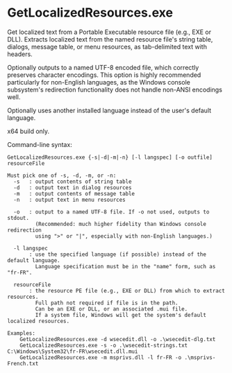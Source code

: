 # GetLocalizedResources.exe
Get localized text from a Portable Executable resource file (e.g., EXE or DLL).
Extracts localized text from the named resource file's string table, dialogs,
message table, or menu resources, as tab-delimited text with headers.

Optionally outputs to a named UTF-8 encoded file, which correctly preserves character
encodings. This option is highly recommended particularly for non-English languages,
as the Windows console subsystem's redirection functionality does not handle non-ANSI 
encodings well.

Optionally uses another installed language instead of the user's default language.

x64 build only.

Command-line syntax:
```
GetLocalizedResources.exe {-s|-d|-m|-n} [-l langspec] [-o outfile] resourceFile

Must pick one of -s, -d, -m, or -n:
  -s   : output contents of string table
  -d   : output text in dialog resources
  -m   : output contents of message table
  -n   : output text in menu resources

  -o   : output to a named UTF-8 file. If -o not used, outputs to stdout.
         (Recommended: much higher fidelity than Windows console redirection
         using ">" or "|", especially with non-English languages.)

  -l langspec
       : use the specified language (if possible) instead of the default language.
         Language specification must be in the "name" form, such as "fr-FR".

  resourceFile
       : the resource PE file (e.g., EXE or DLL) from which to extract resources.
         Full path not required if file is in the path.
         Can be an EXE or DLL, or an associated .mui file.
         If a system file, Windows will get the system's default localized resources.

Examples:
    GetLocalizedResources.exe -d wsecedit.dll -o .\wsecedit-dlg.txt
    GetLocalizedResources.exe -s -o .\wsecedit-strings.txt C:\Windows\System32\fr-FR\wsecedit.dll.mui
    GetLocalizedResources.exe -m msprivs.dll -l fr-FR -o .\msprivs-French.txt
```
